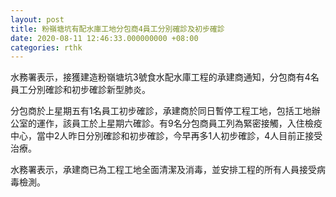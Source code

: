```yaml
---
layout: post
title: 粉嶺塘坑有配水庫工地分包商4員工分別確診及初步確診
date: 2020-08-11 12:46:33.000000000 +08:00
categories: rthk
---
```


水務署表示，接獲建造粉嶺塘坑3號食水配水庫工程的承建商通知，分包商有4名員工分別確診和初步確診新型肺炎。

分包商於上星期五有1名員工初步確診，承建商於同日暫停工程工地，包括工地辦公室的運作，該員工於上星期六確診。有9名分包商員工列為緊密接觸，入住檢疫中心，當中2人昨日分別確診和初步確診，今早再多1人初步確診，4人目前正接受治療。

水務署表示，承建商已為工程工地全面清潔及消毒，並安排工程的所有人員接受病毒檢測。

